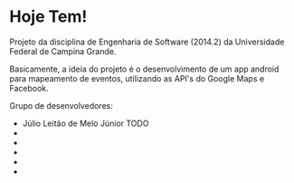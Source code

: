 Hoje Tem!
========

Projeto da disciplina de Engenharia de Software (2014.2) da Universidade Federal de Campina Grande.

Basicamente, a ideia do projeto é o desenvolvimento de um app android para mapeamento de eventos, utilizando as API's do Google Maps e Facebook.

Grupo de desenvolvedores:
- Júlio Leitão de Melo Júnior
 TODO
-
-
-
-
-

